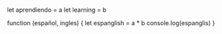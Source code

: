 let aprendiendo = a
let learning = b


function (español, ingles) {
    let espanglish = a * b
    console.log(espanglis)
}